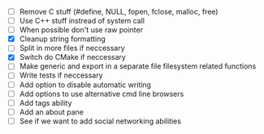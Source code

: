 - [ ] Remove C stuff (#define, NULL, fopen, fclose, malloc, free)
- [ ] Use C++ stuff instread of system call
- [ ] When possible don't use raw pointer
- [x] Cleanup string formatting
- [ ] Split in more files if neccessary
- [x] Switch do CMake if neccessary
- [ ] Make generic and export in a separate file filesystem related functions
- [ ] Write tests if neccessary
- [ ] Add option to disable automatic writing
- [ ] Add options to use alternative cmd line browsers
- [ ] Add tags ability
- [ ] Add an about pane
- [ ] See if we want to add social networking abilities
